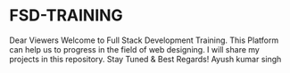 # FSD-TRAINING
Dear Viewers Welcome to Full Stack Development Training. This Platform can help us to progress in the field of web designing. I will share my projects in this repository. Stay Tuned & Best Regards! Ayush kumar singh
